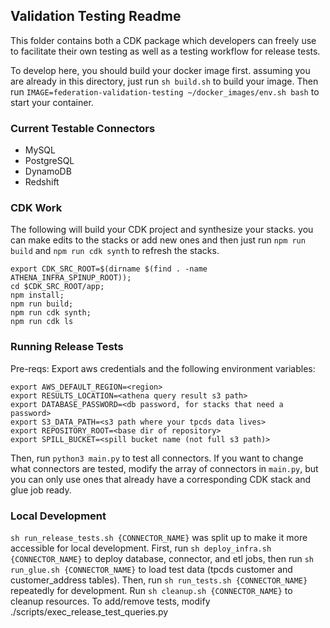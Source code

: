 ## Validation Testing Readme

This folder contains both a CDK package which developers can freely use to facilitate their own testing as well as a testing workflow for release tests.

To develop here, you should build your docker image first. assuming you are already in this directory, just run `sh build.sh` to build your image. Then run `IMAGE=federation-validation-testing ~/docker_images/env.sh bash` to start your container.

### Current Testable Connectors
- MySQL
- PostgreSQL
- DynamoDB
- Redshift

### CDK Work

The following will build your CDK project and synthesize your stacks. you can make edits to the stacks or add new ones and then just run `npm run build` and `npm run cdk synth` to refresh the stacks.

```
export CDK_SRC_ROOT=$(dirname $(find . -name ATHENA_INFRA_SPINUP_ROOT));
cd $CDK_SRC_ROOT/app;
npm install;
npm run build;
npm run cdk synth;
npm run cdk ls
```

### Running Release Tests

Pre-reqs: Export aws credentials and the following environment variables:
```
export AWS_DEFAULT_REGION=<region>
export RESULTS_LOCATION=<athena query result s3 path>
export DATABASE_PASSWORD=<db password, for stacks that need a password>
export S3_DATA_PATH=<s3 path where your tpcds data lives>
export REPOSITORY_ROOT=<base dir of repository>
export SPILL_BUCKET=<spill bucket name (not full s3 path)>
```

Then, run `python3 main.py` to test all connectors. If you want to change what connectors are tested, modify the array of connectors in `main.py`, but you can only use ones that already have a corresponding CDK stack and glue job ready.

### Local Development

`sh run_release_tests.sh {CONNECTOR_NAME}` was split up to make it more accessible for local development. First, run `sh deploy_infra.sh {CONNECTOR_NAME}` to deploy database, connector, and etl jobs, then run `sh run_glue.sh {CONNECTOR_NAME}` to load test data (tpcds customer and customer_address tables). Then, run `sh run_tests.sh {CONNECTOR_NAME}` repeatedly for development. Run `sh cleanup.sh {CONNECTOR_NAME}` to cleanup resources. To add/remove tests, modify ./scripts/exec_release_test_queries.py 
